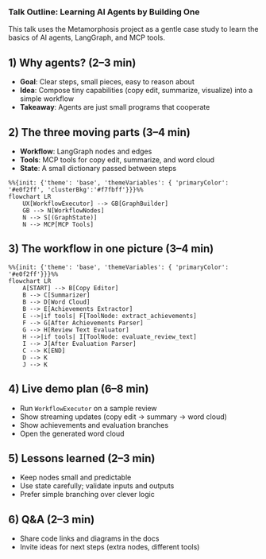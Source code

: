 ### Talk Outline: Learning AI Agents by Building One

This talk uses the Metamorphosis project as a gentle case study to learn the basics of AI agents, LangGraph, and MCP tools.

## 1) Why agents? (2–3 min)
- **Goal**: Clear steps, small pieces, easy to reason about
- **Idea**: Compose tiny capabilities (copy edit, summarize, visualize) into a simple workflow
- **Takeaway**: Agents are just small programs that cooperate

## 2) The three moving parts (3–4 min)
- **Workflow**: LangGraph nodes and edges
- **Tools**: MCP tools for copy edit, summarize, and word cloud
- **State**: A small dictionary passed between steps

```mermaid
%%{init: {'theme': 'base', 'themeVariables': { 'primaryColor': '#e0f2ff', 'clusterBkg':'#f7fbff'}}}%%
flowchart LR
    UX[WorkflowExecutor] --> GB[GraphBuilder]
    GB --> N[WorkflowNodes]
    N --> S[(GraphState)]
    N --> MCP[MCP Tools]
```

## 3) The workflow in one picture (3–4 min)
```mermaid
%%{init: {'theme': 'base', 'themeVariables': { 'primaryColor': '#e0f2ff'}}}%%
flowchart LR
    A[START] --> B[Copy Editor]
    B --> C[Summarizer]
    B --> D[Word Cloud]
    B --> E[Achievements Extractor]
    E -->|if tools| F[ToolNode: extract_achievements]
    F --> G[After Achievements Parser]
    G --> H[Review Text Evaluator]
    H -->|if tools| I[ToolNode: evaluate_review_text]
    I --> J[After Evaluation Parser]
    C --> K[END]
    D --> K
    J --> K
```

## 4) Live demo plan (6–8 min)
- Run `WorkflowExecutor` on a sample review
- Show streaming updates (copy edit → summary → word cloud)
- Show achievements and evaluation branches
- Open the generated word cloud

## 5) Lessons learned (2–3 min)
- Keep nodes small and predictable
- Use state carefully; validate inputs and outputs
- Prefer simple branching over clever logic

## 6) Q&A (2–3 min)
- Share code links and diagrams in the docs
- Invite ideas for next steps (extra nodes, different tools)

